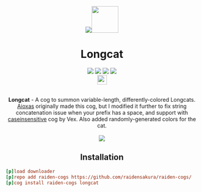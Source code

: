 <p align="center"><img src="https://files.catbox.moe/92mfqx.png"><img src="https://img.icons8.com/cotton/512/settings.png" style="height: 70px;"></p>
<h1 align="center">Longcat</h1>
<div align="center">
 <a href="https://github.com/raidensakura"><img src="https://img.shields.io/badge/raiden--cogs-by%20Raiden-d11df9"></a>
 <a href="https://github.com/Cog-Creators/Red-DiscordBot"><img src="https://img.shields.io/badge/Red%20DiscordBot-V3-red.svg"></a>
 <a href="[https://github.com/raidensakura](https://github.com/python/black)"><img src="https://img.shields.io/badge/code%20style-black-1c1c1c.svg"></a>
 <a href="https://dsc.gg/transience/"><img src="https://discord.com/api/guilds/616969119685935162/widget.png"></a><br>
 <a href="https://ko-fi.com/P5P6D65UW"><img src="https://storage.ko-fi.com/cdn/brandasset/kofi_button_red.png" style="height: 25px;"></a>
</div>
<br>
<p align="center"><b>Longcat</b> - A cog to summon variable-length, differently-colored Longcats. <a href="https://github.com/Aioxas/ax-cogs">Aioxas</a> originally made this cog, but I modified it further to fix string concatenation issue when your prefix has a space, and support with <a href="https://github.com/Vexed01/Vex-Cogs">caseinsensitive</a> cog by Vex. Also added randomly-generated colors for the cat.<br><br>
<img src="https://media.discordapp.net/attachments/964625519977046076/1063715442973225010/image.png">

</p>

<h2 align="center">Installation</h2>

```ini
[p]load downloader
[p]repo add raiden-cogs https://github.com/raidensakura/raiden-cogs/
[p]cog install raiden-cogs longcat
```
